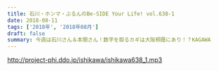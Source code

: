 ```yaml
---
title: 石川・ホンマ・ぶるんのBe-SIDE Your Life! vol.638-1
date: 2018-08-11
tags: ['2018年', '2018年08月']
draft: false
summary: 今週は石川さん＆本間さん！数字を取るカギは大阪桐蔭にあり！？KAGAWA
---
```


http://project-phi.ddo.jp/ishikawa/ishikawa638_1.mp3
